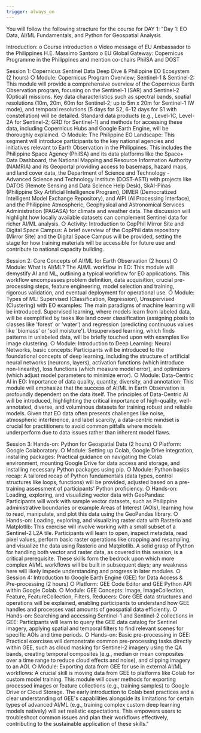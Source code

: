```yaml
---
trigger: always_on
---
```


You will follow the following stracture for the course for DAY 1: "Day 1: EO Data, AI/ML Fundamentals, and Python for Geospatial Analysis

Introduction: 
o	Course introduction
o	Video message of EU Ambassador to the Philippines H.E. Massimo Santoro
o	EU Global Gateway: Copernicus Programme in the Philippines and mention co-chairs PhilSA and DOST

Session 1: Copernicus Sentinel Data Deep Dive & Philippine EO Ecosystem (2 hours)
○	Module: Copernicus Program Overview; Sentinel-1 & Sentinel-2: This module will provide a comprehensive overview of the Copernicus Earth Observation program, focusing on the Sentinel-1 (SAR) and Sentinel-2 (Optical) missions. Key data characteristics such as spectral bands, spatial resolutions (10m, 20m, 60m for Sentinel-2; up to 5m x 20m for Sentinel-1 IW mode), and temporal resolutions (5 days for S2, 6-12 days for S1 with constellation) will be detailed. Standard data products (e.g., Level-1C, Level-2A for Sentinel-2; GRD for Sentinel-1) and methods for accessing these data, including Copernicus Hubs and Google Earth Engine, will be thoroughly explained.
○	Module: The Philippine EO Landscape: This segment will introduce participants to the key national agencies and initiatives relevant to Earth Observation in the Philippines. This includes the Philippine Space Agency (PhilSA) and its data platforms like the Space+ Data Dashboard, the National Mapping and Resource Information Authority (NAMRIA) and its Geoportal providing access to basemaps, hazard maps, and land cover data, the Department of Science and Technology - Advanced Science and Technology Institute (DOST-ASTI) with projects like DATOS (Remote Sensing and Data Science Help Desk), SkAI-Pinas (Philippine Sky Artificial Intelligence Program), DIMER (Democratized Intelligent Model Exchange Repository), and AIPI (AI Processing Interface), and the Philippine Atmospheric, Geophysical and Astronomical Services Administration (PAGASA) for climate and weather data. The discussion will highlight how locally available datasets can complement Sentinel data for richer AI/ML analysis. 
○	Activity: Introduction to CopPhil Mirror Site and Digital Space Campus: A brief overview of the CopPhil data repository (Mirror Site) and the Digital Space Campus will be provided, setting the stage for how training materials will be accessible for future use and contribute to national capacity building.

Session 2: Core Concepts of AI/ML for Earth Observation (2 hours)
○	Module: What is AI/ML? The AI/ML workflow in EO: This module will demystify AI and ML, outlining a typical workflow for EO applications. This workflow encompasses problem definition, data acquisition, crucial pre-processing steps, feature engineering, model selection and training, rigorous validation, and eventual deployment for operational use.
○	Module: Types of ML: Supervised (Classification, Regression), Unsupervised (Clustering) with EO examples: The main paradigms of machine learning will be introduced. Supervised learning, where models learn from labeled data, will be exemplified by tasks like land cover classification (assigning pixels to classes like 'forest' or 'water') and regression (predicting continuous values like 'biomass' or 'soil moisture'). Unsupervised learning, which finds patterns in unlabeled data, will be briefly touched upon with examples like image clustering.
○	Module: Introduction to Deep Learning: Neural Networks, basic concepts: Participants will be introduced to the foundational concepts of deep learning, including the structure of artificial neural networks (neurons, layers), activation functions (which introduce non-linearity), loss functions (which measure model error), and optimizers (which adjust model parameters to minimize error).
○	Module: Data-Centric AI in EO: Importance of data quality, quantity, diversity, and annotation: This module will emphasize that the success of AI/ML in Earth Observation is profoundly dependent on the data itself. The principles of Data-Centric AI will be introduced, highlighting the critical importance of high-quality, well-annotated, diverse, and voluminous datasets for training robust and reliable models. Given that EO data often presents challenges like noise, atmospheric interference, and label scarcity, a data-centric mindset is crucial for practitioners to avoid common pitfalls where models underperform due to data issues rather than inherent model flaws.

Session 3: Hands-on: Python for Geospatial Data (2 hours)
○	Platform: Google Colaboratory.
○	Module: Setting up Colab, Google Drive integration, installing packages: Practical guidance on navigating the Colab environment, mounting Google Drive for data access and storage, and installing necessary Python packages using pip.
○	Module: Python basics recap: A tailored recap of Python fundamentals (data types, control structures like loops, functions) will be provided, adjusted based on a pre-training assessment of participants' Python proficiency.
○	Hands-on: Loading, exploring, and visualizing vector data with GeoPandas: Participants will work with sample vector datasets, such as Philippine administrative boundaries or example Areas of Interest (AOIs), learning how to read, manipulate, and plot this data using the GeoPandas library.
○	Hands-on: Loading, exploring, and visualizing raster data with Rasterio and Matplotlib: This exercise will involve working with a small subset of a Sentinel-2 L2A tile. Participants will learn to open, inspect metadata, read pixel values, perform basic raster operations like cropping and resampling, and visualize the data using Rasterio and Matplotlib. A solid grasp of Python for handling both vector and raster data, as covered in this session, is a critical prerequisite. These skills form the bedrock upon which more complex AI/ML workflows will be built in subsequent days; any weakness here will likely impede understanding and progress in later modules.
○	
Session 4: Introduction to Google Earth Engine (GEE) for Data Access & Pre-processing (2 hours)
○	Platform: GEE Code Editor and GEE Python API within Google Colab.
○	Module: GEE Concepts: Image, ImageCollection, Feature, FeatureCollection, Filters, Reducers: Core GEE data structures and operations will be explained, enabling participants to understand how GEE handles and processes vast amounts of geospatial data efficiently.
○	Hands-on: Searching and accessing Sentinel-1 and Sentinel-2 collections in GEE: Participants will learn to query the GEE data catalog for Sentinel imagery, applying spatial and temporal filters to find relevant scenes for specific AOIs and time periods.
○	Hands-on: Basic pre-processing in GEE: Practical exercises will demonstrate common pre-processing tasks directly within GEE, such as cloud masking for Sentinel-2 imagery using the QA bands, creating temporal composites (e.g., median or mean composites over a time range to reduce cloud effects and noise), and clipping imagery to an AOI.
○	Module: Exporting data from GEE for use in external AI/ML workflows: A crucial skill is moving data from GEE to platforms like Colab for custom model training. This module will cover methods for exporting processed images or feature collections (e.g., training samples) to Google Drive or Cloud Storage. The early introduction to Colab best practices and a clear understanding of GEE's capabilities alongside its limitations for certain types of advanced AI/ML (e.g., training complex custom deep learning models natively) will set realistic expectations. This empowers users to troubleshoot common issues and plan their workflows effectively, contributing to the sustainable application of these skills."
